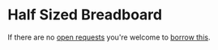 # Half Sized Breadboard
If there are no [open requests](../../../../issues?q=is%3Aissue+is%3Aopen+%22Half+Sized+Breadboard%22) you're welcome to [borrow this](../../../../issues/new?title=Borrow+request+for+Half+Sized+Breadboard&body=1+piece+of+%5Bthis%5D%28..%2Fblob%2Fmain%2F.%2FParts%2FBreadboards%2FHalf_Sized_Breadboard.md%29+for+~2+weeks.).